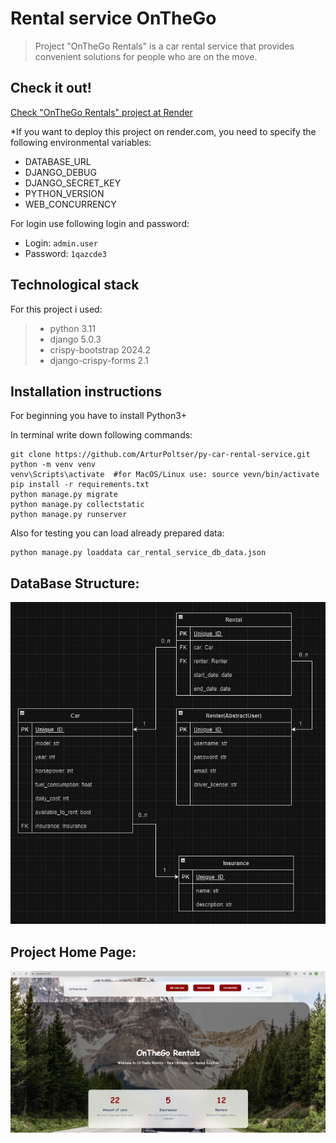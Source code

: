 # Rental service OnTheGo
> Project "OnTheGo Rentals" is a car rental service that provides convenient solutions for people who are on the move.

## Check it out!
[Check "OnTheGo Rentals" project at Render](https://car-rental-service-onthego-rentals.onrender.com)

*If you want to deploy this project on render.com, you need to specify the following environmental variables:

* DATABASE_URL
* DJANGO_DEBUG
* DJANGO_SECRET_KEY
* PYTHON_VERSION
* WEB_CONCURRENCY


For login use following login and password:

* Login: `admin.user`
* Password: `1qazcde3`

## Technological stack

For this project i used:

>* python 3.11
>* django 5.0.3
>* crispy-bootstrap 2024.2
>* django-crispy-forms 2.1

## Installation instructions

For beginning you have to install Python3+ 

In terminal write down following commands:

```shell
git clone https://github.com/ArturPoltser/py-car-rental-service.git
python -m venv venv
venv\Scripts\activate  #for MacOS/Linux use: source vevn/bin/activate
pip install -r requirements.txt
python manage.py migrate
python manage.py collectstatic
python manage.py runserver
```
Also for testing you can load already prepared data:

```shell
python manage.py loaddata car_rental_service_db_data.json
```
## DataBase Structure:
![demo](demo/demo.png)

## Project Home Page:
![demo_home](demo/demo_home.png)
